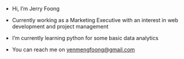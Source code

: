 - Hi, I’m Jerry Foong
- Currently working as a Marketing Executive with an interest in web development and project management
- I’m currently learning python for some basic data analytics

- You can reach me on yenmengfoong@gmail.com

<!---
yenmeng34/yenmeng34 is a ✨ special ✨ repository because its `README.md` (this file) appears on your GitHub profile.
You can click the Preview link to take a look at your changes.
--->

